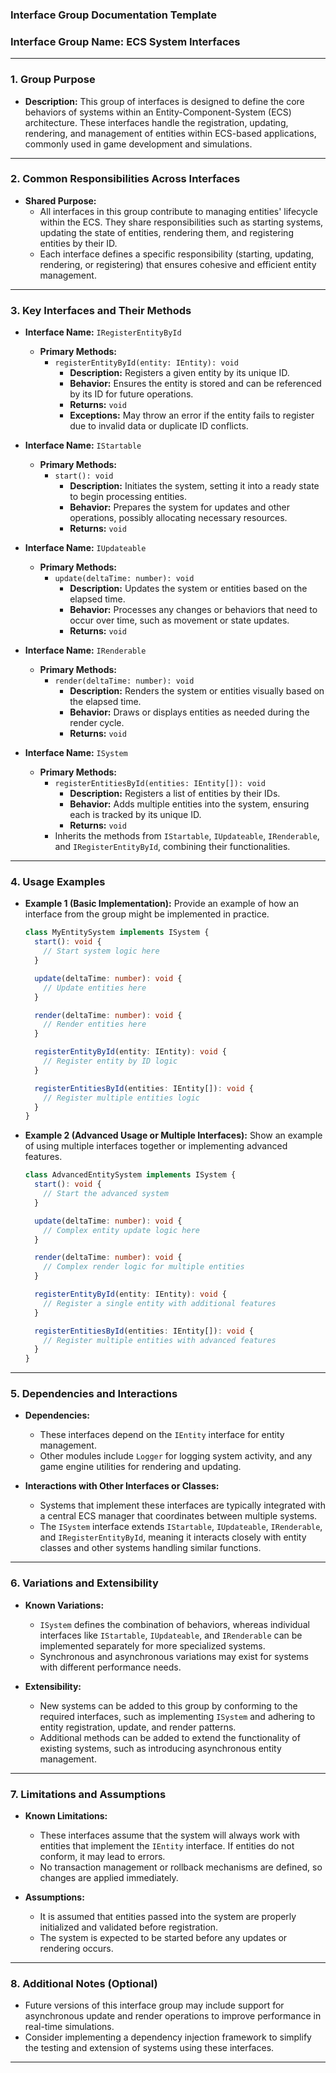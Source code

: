 ### **Interface Group Documentation Template**

### **Interface Group Name:** ECS System Interfaces

---

### **1. Group Purpose**

- **Description:**
  This group of interfaces is designed to define the core behaviors of systems within an Entity-Component-System (ECS) architecture. These interfaces handle the registration, updating, rendering, and management of entities within ECS-based applications, commonly used in game development and simulations.

---

### **2. Common Responsibilities Across Interfaces**

- **Shared Purpose:**
  - All interfaces in this group contribute to managing entities' lifecycle within the ECS. They share responsibilities such as starting systems, updating the state of entities, rendering them, and registering entities by their ID.
  - Each interface defines a specific responsibility (starting, updating, rendering, or registering) that ensures cohesive and efficient entity management.

---

### **3. Key Interfaces and Their Methods**

- **Interface Name:** `IRegisterEntityById`
  - **Primary Methods:**
    - `registerEntityById(entity: IEntity): void`
      - **Description:** Registers a given entity by its unique ID.
      - **Behavior:** Ensures the entity is stored and can be referenced by its ID for future operations.
      - **Returns:** `void`
      - **Exceptions:** May throw an error if the entity fails to register due to invalid data or duplicate ID conflicts.

- **Interface Name:** `IStartable`
  - **Primary Methods:**
    - `start(): void`
      - **Description:** Initiates the system, setting it into a ready state to begin processing entities.
      - **Behavior:** Prepares the system for updates and other operations, possibly allocating necessary resources.
      - **Returns:** `void`

- **Interface Name:** `IUpdateable`
  - **Primary Methods:**
    - `update(deltaTime: number): void`
      - **Description:** Updates the system or entities based on the elapsed time.
      - **Behavior:** Processes any changes or behaviors that need to occur over time, such as movement or state updates.
      - **Returns:** `void`

- **Interface Name:** `IRenderable`
  - **Primary Methods:**
    - `render(deltaTime: number): void`
      - **Description:** Renders the system or entities visually based on the elapsed time.
      - **Behavior:** Draws or displays entities as needed during the render cycle.
      - **Returns:** `void`

- **Interface Name:** `ISystem`
  - **Primary Methods:**
    - `registerEntitiesById(entities: IEntity[]): void`
      - **Description:** Registers a list of entities by their IDs.
      - **Behavior:** Adds multiple entities into the system, ensuring each is tracked by its unique ID.
      - **Returns:** `void`
    - Inherits the methods from `IStartable`, `IUpdateable`, `IRenderable`, and `IRegisterEntityById`, combining their functionalities.

---

### **4. Usage Examples**

- **Example 1 (Basic Implementation):**
  Provide an example of how an interface from the group might be implemented in practice.

  ```typescript
  class MyEntitySystem implements ISystem {
    start(): void {
      // Start system logic here
    }

    update(deltaTime: number): void {
      // Update entities here
    }

    render(deltaTime: number): void {
      // Render entities here
    }

    registerEntityById(entity: IEntity): void {
      // Register entity by ID logic
    }

    registerEntitiesById(entities: IEntity[]): void {
      // Register multiple entities logic
    }
  }
  ```

- **Example 2 (Advanced Usage or Multiple Interfaces):**
  Show an example of using multiple interfaces together or implementing advanced features.

  ```typescript
  class AdvancedEntitySystem implements ISystem {
    start(): void {
      // Start the advanced system
    }

    update(deltaTime: number): void {
      // Complex entity update logic here
    }

    render(deltaTime: number): void {
      // Complex render logic for multiple entities
    }

    registerEntityById(entity: IEntity): void {
      // Register a single entity with additional features
    }

    registerEntitiesById(entities: IEntity[]): void {
      // Register multiple entities with advanced features
    }
  }
  ```

---

### **5. Dependencies and Interactions**

- **Dependencies:**
  - These interfaces depend on the `IEntity` interface for entity management.
  - Other modules include `Logger` for logging system activity, and any game engine utilities for rendering and updating.

- **Interactions with Other Interfaces or Classes:**
  - Systems that implement these interfaces are typically integrated with a central ECS manager that coordinates between multiple systems.
  - The `ISystem` interface extends `IStartable`, `IUpdateable`, `IRenderable`, and `IRegisterEntityById`, meaning it interacts closely with entity classes and other systems handling similar functions.

---

### **6. Variations and Extensibility**

- **Known Variations:**
  - `ISystem` defines the combination of behaviors, whereas individual interfaces like `IStartable`, `IUpdateable`, and `IRenderable` can be implemented separately for more specialized systems.
  - Synchronous and asynchronous variations may exist for systems with different performance needs.

- **Extensibility:**
  - New systems can be added to this group by conforming to the required interfaces, such as implementing `ISystem` and adhering to entity registration, update, and render patterns.
  - Additional methods can be added to extend the functionality of existing systems, such as introducing asynchronous entity management.

---

### **7. Limitations and Assumptions**

- **Known Limitations:**
  - These interfaces assume that the system will always work with entities that implement the `IEntity` interface. If entities do not conform, it may lead to errors.
  - No transaction management or rollback mechanisms are defined, so changes are applied immediately.

- **Assumptions:**
  - It is assumed that entities passed into the system are properly initialized and validated before registration.
  - The system is expected to be started before any updates or rendering occurs.

---

### **8. Additional Notes (Optional)**

- Future versions of this interface group may include support for asynchronous update and render operations to improve performance in real-time simulations.
- Consider implementing a dependency injection framework to simplify the testing and extension of systems using these interfaces.

---